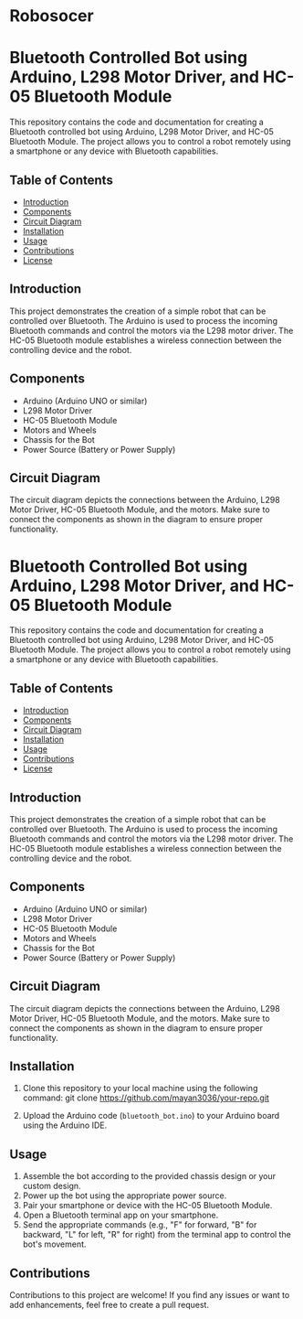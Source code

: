 # Robosocer
# Bluetooth Controlled Bot using Arduino, L298 Motor Driver, and HC-05 Bluetooth Module



This repository contains the code and documentation for creating a Bluetooth controlled bot using Arduino, L298 Motor Driver, and HC-05 Bluetooth Module. The project allows you to control a robot remotely using a smartphone or any device with Bluetooth capabilities.

## Table of Contents
- [Introduction](#introduction)
- [Components](#components)
- [Circuit Diagram](#circuit-diagram)
- [Installation](#installation)
- [Usage](#usage)
- [Contributions](#contributions)
- [License](#license)

## Introduction
This project demonstrates the creation of a simple robot that can be controlled over Bluetooth. The Arduino is used to process the incoming Bluetooth commands and control the motors via the L298 motor driver. The HC-05 Bluetooth module establishes a wireless connection between the controlling device and the robot.

## Components
- Arduino (Arduino UNO or similar)
- L298 Motor Driver
- HC-05 Bluetooth Module
- Motors and Wheels
- Chassis for the Bot
- Power Source (Battery or Power Supply)

## Circuit Diagram


The circuit diagram depicts the connections between the Arduino, L298 Motor Driver, HC-05 Bluetooth Module, and the motors. Make sure to connect the components as shown in the diagram to ensure proper functionality.


# Bluetooth Controlled Bot using Arduino, L298 Motor Driver, and HC-05 Bluetooth Module


This repository contains the code and documentation for creating a Bluetooth controlled bot using Arduino, L298 Motor Driver, and HC-05 Bluetooth Module. The project allows you to control a robot remotely using a smartphone or any device with Bluetooth capabilities.

## Table of Contents
- [Introduction](#introduction)
- [Components](#components)
- [Circuit Diagram](#circuit-diagram)
- [Installation](#installation)
- [Usage](#usage)
- [Contributions](#contributions)
- [License](#license)

## Introduction
This project demonstrates the creation of a simple robot that can be controlled over Bluetooth. The Arduino is used to process the incoming Bluetooth commands and control the motors via the L298 motor driver. The HC-05 Bluetooth module establishes a wireless connection between the controlling device and the robot.

## Components
- Arduino (Arduino UNO or similar)
- L298 Motor Driver
- HC-05 Bluetooth Module
- Motors and Wheels
- Chassis for the Bot
- Power Source (Battery or Power Supply)

## Circuit Diagram


The circuit diagram depicts the connections between the Arduino, L298 Motor Driver, HC-05 Bluetooth Module, and the motors. Make sure to connect the components as shown in the diagram to ensure proper functionality.

## Installation
1. Clone this repository to your local machine using the following command:
git clone https://github.com/mayan3036/your-repo.git

2. Upload the Arduino code (`bluetooth_bot.ino`) to your Arduino board using the Arduino IDE.

## Usage
1. Assemble the bot according to the provided chassis design or your custom design.
2. Power up the bot using the appropriate power source.
3. Pair your smartphone or device with the HC-05 Bluetooth Module.
4. Open a Bluetooth terminal app on your smartphone.
5. Send the appropriate commands (e.g., "F" for forward, "B" for backward, "L" for left, "R" for right) from the terminal app to control the bot's movement.

## Contributions
Contributions to this project are welcome! If you find any issues or want to add enhancements, feel free to create a pull request.

